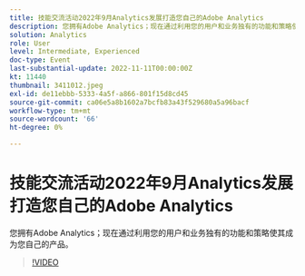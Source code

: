 ```yaml
---
title: 技能交流活动2022年9月Analytics发展打造您自己的Adobe Analytics
description: 您拥有Adobe Analytics；现在通过利用您的用户和业务独有的功能和策略使其成为您自己的产品。
solution: Analytics
role: User
level: Intermediate, Experienced
doc-type: Event
last-substantial-update: 2022-11-11T00:00:00Z
kt: 11440
thumbnail: 3411012.jpeg
exl-id: de11ebbb-5333-4a5f-a866-801f15d8cd45
source-git-commit: ca06e5a8b1602a7bcfb83a43f529680a5a96bacf
workflow-type: tm+mt
source-wordcount: '66'
ht-degree: 0%

---
```


# 技能交流活动2022年9月Analytics发展打造您自己的Adobe Analytics

您拥有Adobe Analytics；现在通过利用您的用户和业务独有的功能和策略使其成为您自己的产品。

>[!VIDEO](https://video.tv.adobe.com/v/3411012/?quality=12&learn=on)
